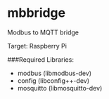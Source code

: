 # mbbridge
Modbus to MQTT bridge

Target: Raspberry Pi

###Required Libraries:
* modbus (libmodbus-dev)
* config (libconfig++-dev)
* mosquitto (libmosquitto-dev)
